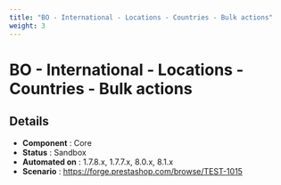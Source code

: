 ```yaml
---
title: "BO - International - Locations - Countries - Bulk actions"
weight: 3
---
```


# BO - International - Locations - Countries - Bulk actions
## Details
* **Component** : Core
* **Status** : Sandbox
* **Automated on** : 1.7.8.x, 1.7.7.x, 8.0.x, 8.1.x
* **Scenario** : https://forge.prestashop.com/browse/TEST-1015

